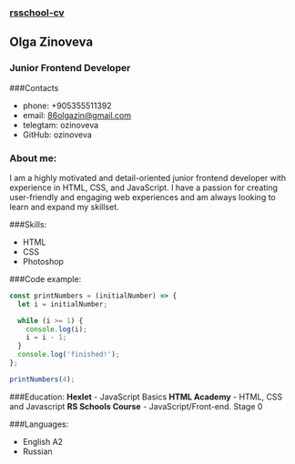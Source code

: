 ### [rsschool-cv](https://ozinoveva.github.io/rsschool-cv/cv)

## Olga Zinoveva

### Junior Frontend Developer

###Contacts

- phone: +905355511392
- email: 86olgazin@gmail.com
- telegtam: ozinoveva
- GitHub: ozinoveva

### About me:

I am a highly motivated and detail-oriented junior frontend developer with experience in HTML, CSS, and JavaScript. I have a passion for creating user-friendly and engaging web experiences and am always looking to learn and expand my skillset.

###Skills:

- HTML
- CSS
- Photoshop

###Code example:

```JavaScript
const printNumbers = (initialNumber) => {
  let i = initialNumber;

  while (i >= 1) {
    console.log(i);
    i = i - 1;
  }
  console.log('finished!');
};

printNumbers(4);
```

###Education:
**Hexlet** - JavaScript Basics
**HTML Academy** - HTML, CSS and Javascript
**RS Schools Course** - JavaScript/Front-end. Stage 0

###Languages:

- English A2
- Russian
